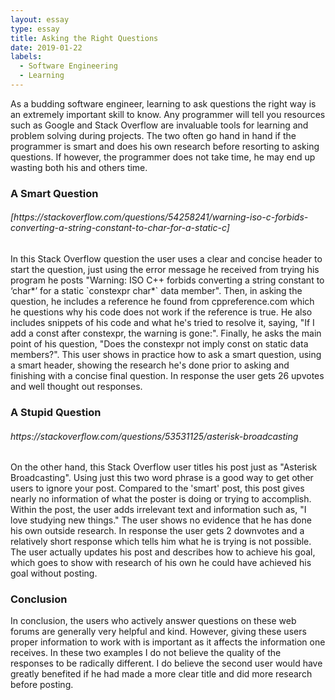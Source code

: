 ```yaml
---
layout: essay
type: essay
title: Asking the Right Questions
date: 2019-01-22
labels:
  - Software Engineering
  - Learning
---
```

As a budding software engineer, learning to ask questions the right way is an extremely important skill to know. Any programmer will tell you resources such as Google and Stack Overflow are invaluable tools for learning and problem solving during projects. The two often go hand in hand if the programmer is smart and does his own research before resorting to asking questions. If however, the programmer does not take time, he may end up wasting both his and others time.
<h3>A Smart Question</h3>
<h6>[https://stackoverflow.com/questions/54258241/warning-iso-c-forbids-converting-a-string-constant-to-char-for-a-static-c]</h6>
In this Stack Overflow question the user uses a clear and concise header to start the question, just using the error message he received from trying his program he posts "Warning: ISO C++ forbids converting a string constant to ‘char*’ for a static `constexpr char*` data member". Then, in asking the question, he includes a reference he found from cppreference.com which he questions why his code does not work if the reference is true. He also includes snippets of his code and what he's tried to resolve it, saying, "If I add a const after constexpr, the warning is gone:". Finally, he asks the main point of his question, "Does the constexpr not imply const on static data members?". This user shows in practice how to ask a smart question, using a smart header, showing the research he's done prior to asking and finishing with a concise final question. In response the user gets 26 upvotes and well thought out responses.

<h3>A Stupid Question</h3>
<h6><a>https://stackoverflow.com/questions/53531125/asterisk-broadcasting</a></h6>
On the other hand, this Stack Overflow user titles his post just as "Asterisk Broadcasting". Using just this two word phrase is a good way to get other users to ignore your post. Compared to the 'smart' post, this post gives nearly no information of what the poster is doing or trying to accomplish. Within the post, the user adds irrelevant text and information such as, "I love studying new things." The user shows no evidence that he has done his own outside research. In response the user gets 2 downvotes and a relatively short response which tells him what he is trying is not possible. The user actually updates his post and describes how to achieve his goal, which goes to show with research of his own he could have achieved his goal without posting.
<h3>Conclusion</h3>
In conclusion, the users who actively answer questions on these web forums are generally very helpful and kind. However, giving these users proper information to work with is important as it affects the information one receives. In these two examples I do not believe the quality of the responses to be radically different. I do believe the second user would have greatly benefited if he had made a more clear title and did more research before posting.

